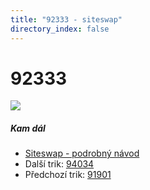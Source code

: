 ```yaml
---
title: "92333 - siteswap"
directory_index: false
---
```


# 92333

![](/animace/siteswap/92333.gif)

##### Kam dál

- [Siteswap - podrobný návod](/siteswap.html "Podrobné vysvětlení siteswapů..")
- Další trik: [94034](94034.html "Siteswap 94034")
- Předchozí trik: [91901](91901.html "Siteswap 91901")


